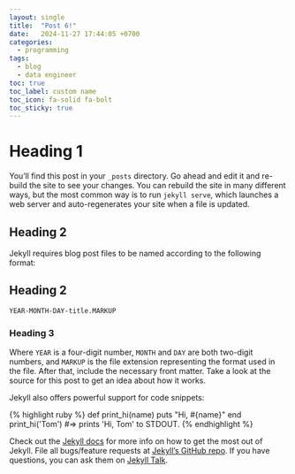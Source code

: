 ```yaml
---
layout: single
title:  "Post 6!"
date:   2024-11-27 17:44:05 +0700
categories:
  - programming
tags:
  - blog
  - data engineer
toc: true
toc_label: custom name
toc_icon: fa-solid fa-bolt
toc_sticky: true
---
```


# Heading 1
You’ll find this post in your `_posts` directory. Go ahead and edit it and re-build the site to see your changes. You can rebuild the site in many different ways, but the most common way is to run `jekyll serve`, which launches a web server and auto-regenerates your site when a file is updated.
## Heading 2
Jekyll requires blog post files to be named according to the following format:
## Heading 2
`YEAR-MONTH-DAY-title.MARKUP`
### Heading 3
Where `YEAR` is a four-digit number, `MONTH` and `DAY` are both two-digit numbers, and `MARKUP` is the file extension representing the format used in the file. After that, include the necessary front matter. Take a look at the source for this post to get an idea about how it works.

Jekyll also offers powerful support for code snippets:

{% highlight ruby %}
def print_hi(name)
  puts "Hi, #{name}"
end
print_hi('Tom')
#=> prints 'Hi, Tom' to STDOUT.
{% endhighlight %}

Check out the [Jekyll docs][jekyll-docs] for more info on how to get the most out of Jekyll. File all bugs/feature requests at [Jekyll’s GitHub repo][jekyll-gh]. If you have questions, you can ask them on [Jekyll Talk][jekyll-talk].

[jekyll-docs]: https://jekyllrb.com/docs/home
[jekyll-gh]:   https://github.com/jekyll/jekyll
[jekyll-talk]: https://talk.jekyllrb.com/
